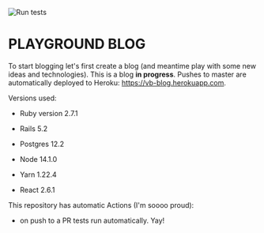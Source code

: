![Run tests](https://github.com/olkin/a-blog/workflows/Run%20tests/badge.svg?event=push)

# PLAYGROUND BLOG 

To start blogging let's first create a blog (and meantime play with some new ideas and technologies).
This is a blog **in progress**. Pushes to master are automatically deployed to Heroku: https://vb-blog.herokuapp.com.

Versions used:

* Ruby version 2.7.1
* Rails 5.2
* Postgres 12.2

* Node 14.1.0
* Yarn 1.22.4
* React 2.6.1

This repository has automatic Actions (I'm soooo proud):
- on push to a PR tests run automatically. Yay!
